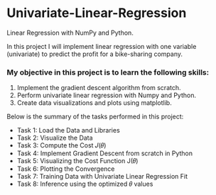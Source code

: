 # Univariate-Linear-Regression
Linear Regression with NumPy and Python.

In this project I will implement linear regression with one variable (univariate) to predict the profit for a bike-sharing company.

### My objective in this project is to learn the following skills:
1. Implement the gradient descent algorithm from scratch.
2. Perform univariate linear regression with Numpy and Python.
3. Create data visualizations and plots using matplotlib.


Below is the summary of the tasks performed in this project:
- Task 1: Load the Data and Libraries
-	Task 2: Visualize the Data
-	Task 3: Compute the Cost 𝐽(𝜃)
-	Task 4: Implement Gradient Descent from scratch in Python
-	Task 5: Visualizing the Cost Function J(𝜃)
-	Task 6: Plotting the Convergence
-	Task 7: Training Data with Univariate Linear Regression Fit
-	Task 8: Inference using the optimized 𝜃 values
